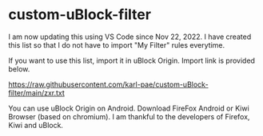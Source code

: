 # custom-uBlock-filter
I am now updating this using VS Code since Nov 22, 2022.
I have created this list so that I do not have to import "My Filter" rules everytime.

If you want to use this list, import it in uBlock Origin. Import link is provided below.

https://raw.githubusercontent.com/karl-pae/custom-uBlock-filter/main/zxr.txt

You can use uBlock Origin on Android. Download FireFox Android or Kiwi Browser (based on chromium).
I am thankful to the developers of Firefox, Kiwi and uBlock.
